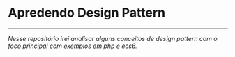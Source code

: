 # Apredendo Design Pattern 
---
*Nesse repositório irei analisar alguns conceitos de design pattern com o foco principal com exemplos em php e ecs6.*
